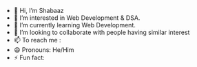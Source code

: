 - 👋 Hi, I’m Shabaaz
- 👀 I’m interested in Web Development & DSA. 
- 🌱 I’m currently learning Web Development.
- 💞️ I’m looking to collaborate with people having similar interest
- 📫 To reach me : 
- 😄 Pronouns: He/Him
- ⚡ Fun fact: 

<!---
Shabaaz0/Shabaaz0 is a ✨ special ✨ repository because its `README.md` (this file) appears on your GitHub profile.
You can click the Preview link to take a look at your changes.
--->
